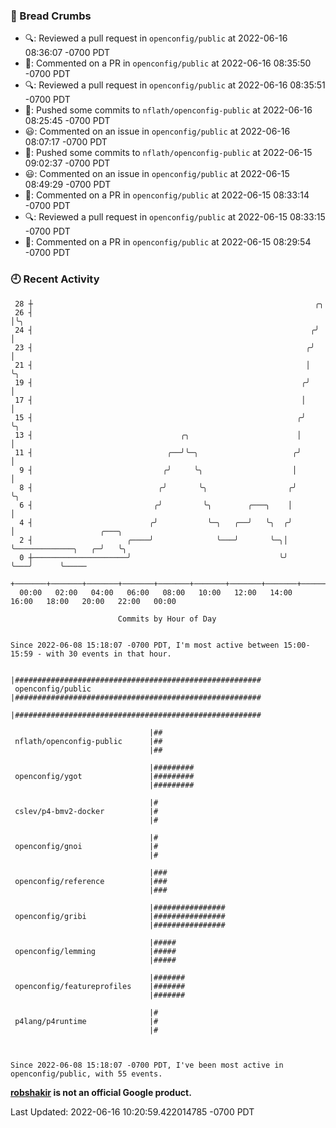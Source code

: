 ### 🍞 Bread Crumbs

 * 🔍: Reviewed a pull request in  `openconfig/public` at 2022-06-16 08:36:07 -0700 PDT
 * 💬: Commented on a PR in  `openconfig/public` at 2022-06-16 08:35:50 -0700 PDT
 * 🔍: Reviewed a pull request in  `openconfig/public` at 2022-06-16 08:35:51 -0700 PDT
 * 🚢: Pushed some commits to `nflath/openconfig-public` at 2022-06-16 08:25:45 -0700 PDT
 * 😃: Commented on an issue in `openconfig/public` at 2022-06-16 08:07:17 -0700 PDT
 * 🚢: Pushed some commits to `nflath/openconfig-public` at 2022-06-15 09:02:37 -0700 PDT
 * 😃: Commented on an issue in `openconfig/public` at 2022-06-15 08:49:29 -0700 PDT
 * 💬: Commented on a PR in  `openconfig/public` at 2022-06-15 08:33:14 -0700 PDT
 * 🔍: Reviewed a pull request in  `openconfig/public` at 2022-06-15 08:33:15 -0700 PDT
 * 💬: Commented on a PR in  `openconfig/public` at 2022-06-15 08:29:54 -0700 PDT

### 🕘 Recent Activity
```
 28 ┼                                                               ╭╮
 26 ┤                                                               │╰╮
 24 ┤                                                              ╭╯ │
 23 ┤                                                             ╭╯  │
 21 ┤                                                             │   ╰╮
 19 ┤                                                            ╭╯    │
 17 ┤                                                            │     │
 15 ┤                                                           ╭╯     ╰╮
 13 ┤                                 ╭╮                        │       │
 11 ┤                              ╭──╯╰─╮                     ╭╯       │
  9 ┤                             ╭╯     ╰╮                    │        │
  8 ┤                            ╭╯       ╰╮                  ╭╯        ╰╮
  6 ┤                           ╭╯         ╰╮        ╭───╮    │          │
  4 ┤                          ╭╯           ╰─╮   ╭──╯   ╰╮  ╭╯          │                   ╭───╮
  2 ┤                     ╭────╯              ╰───╯       ╰─╮│           ╰─────────────╮   ╭─╯   ╰╮
  0 ┼─────────────────────╯                                 ╰╯                         ╰───╯      ╰─────
    +───────+───────+───────+───────+───────+───────+───────+───────+───────+───────+───────+───────+────
  00:00   02:00   04:00   06:00   08:00   10:00   12:00   14:00   16:00   18:00   20:00   22:00   00:00   

						Commits by Hour of Day


Since 2022-06-08 15:18:07 -0700 PDT, I'm most active between 15:00-15:59 - with 30 events in that hour.

```



```
                               |#######################################################
 openconfig/public             |#######################################################
                               |#######################################################

                               |##
 nflath/openconfig-public      |##
                               |##

                               |#########
 openconfig/ygot               |#########
                               |#########

                               |#
 cslev/p4-bmv2-docker          |#
                               |#

                               |#
 openconfig/gnoi               |#
                               |#

                               |###
 openconfig/reference          |###
                               |###

                               |################
 openconfig/gribi              |################
                               |################

                               |#####
 openconfig/lemming            |#####
                               |#####

                               |#######
 openconfig/featureprofiles    |#######
                               |#######

                               |#
 p4lang/p4runtime              |#
                               |#



Since 2022-06-08 15:18:07 -0700 PDT, I've been most active in openconfig/public, with 55 events.

```
**[robshakir](mailto:robjs@google.com) is not an official Google product.**  


Last Updated: 2022-06-16 10:20:59.422014785 -0700 PDT
